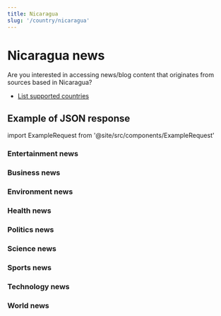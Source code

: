 ```yaml
---
title: Nicaragua
slug: '/country/nicaragua'
---
```


# Nicaragua news

Are you interested in accessing news/blog content that originates from sources based in Nicaragua?

- [List supported countries](/get-articles/countries)

## Example of JSON response

import ExampleRequest from '@site/src/components/ExampleRequest'

### Entertainment news
<ExampleRequest url="https://apitube.io/v1/news/articles?limit=2&category=news/Arts_and_Entertainment&language=ni"></ExampleRequest>

### Business news
<ExampleRequest url="https://apitube.io/v1/news/articles?limit=2&category=news/Business&language=ni"></ExampleRequest>

### Environment news
<ExampleRequest url="https://apitube.io/v1/news/articles?limit=2&category=news/Environment&language=ni"></ExampleRequest>

### Health news
<ExampleRequest url="https://apitube.io/v1/news/articles?limit=2&category=news/Health&language=ni"></ExampleRequest>

### Politics news
<ExampleRequest url="https://apitube.io/v1/news/articles?limit=2&category=news/Politics&language=ni"></ExampleRequest>

### Science news
<ExampleRequest url="https://apitube.io/v1/news/articles?limit=2&category=news/Science&language=ni"></ExampleRequest>

### Sports news
<ExampleRequest url="https://apitube.io/v1/news/articles?limit=2&category=news/Sports&language=ni"></ExampleRequest>

### Technology news
<ExampleRequest url="https://apitube.io/v1/news/articles?limit=2&category=news/Technology&language=ni"></ExampleRequest>

### World news
<ExampleRequest url="https://apitube.io/v1/news/articles?limit=2&category=news/World&language=ni"></ExampleRequest>
